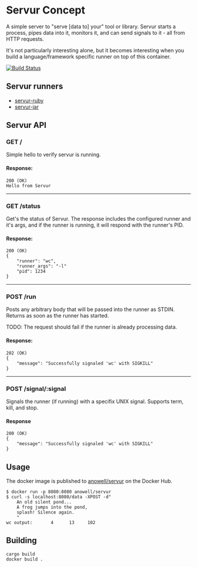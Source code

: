 # Servur Concept
A simple server to "serve [data to] your" tool or library. Servur starts a process, pipes data into it, monitors it, and can send signals to it - all from HTTP requests.

It's not particularly interesting alone, but it becomes interesting when you build a language/framework specific runner on top of this container.

[![Build Status](https://travis-ci.org/anowell/servur.svg)](https://travis-ci.org/anowell/servur)

## Servur runners
- [servur-ruby](https://github.com/anowell/servur-ruby)
- [servur-jar](https://github.com/anowell/servur-jar)

## Servur API

### GET /
Simple hello to verify servur is running.

#### Response:

    200 (OK)
    Hello from Servur

----------

### GET /status
Get's the status of Servur. The response includes the configured runner and it's args, and if the runner is running, it will respond with the runner's PID.

#### Response:

    200 (OK)
    {
        "runner": "wc",
        "runner_args": "-l"
        "pid": 1234
    }

----------

### POST /run
Posts any arbitrary body that will be passed into the runner as STDIN. Returns as soon as the runner has started.

TODO: The request should fail if the runner is already processing data.

#### Response:

    202 (OK)
    {
        "message": "Successfully signaled 'wc' with SIGKILL"
    }

----------

### POST /signal/:signal
Signals the runner (if running) with a specifix UNIX signal. Supports term, kill, and stop.

#### Response

    200 (OK)
    {
        "message": "Successfully signaled 'wc' with SIGKILL"
    }


## Usage
The docker image is published to [anowell/servur](https://registry.hub.docker.com/u/anowell/servur/) on the Docker Hub.

    $ docker run -p 8080:8080 anowell/servur
    $ curl -s localhost:8080/data -XPOST -d"
        An old silent pond...
        A frog jumps into the pond,
        splash! Silence again.
        "
    wc output:       4      13     102

## Building

    cargo build
    docker build .

